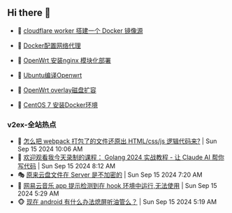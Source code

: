 ## Hi there 👋

<!--
**dkyg666/dkyg666** is a ✨ _special_ ✨ repository because its `README.md` (this file) appears on your GitHub profile.

Here are some ideas to get you started:

- 🔭 I’m currently working on ...
- 🌱 I’m currently learning ...
- 👯 I’m looking to collaborate on ...
- 🤔 I’m looking for help with ...
- 💬 Ask me about ...
- 📫 How to reach me: ...
- 😄 Pronouns: ...
- ⚡ Fun fact: ...
-->

<!-- BLOG-POST-LIST:START -->
- 🦩 [cloudflare worker 搭建一个 Docker 镜像源](http://blog.1996099.xyz/archives/cloudflare-worker-da-jian-yi-ge-docker-jing-xiang-zhan) 

- 🚦 [Docker配置网络代理](http://blog.1996099.xyz/archives/dockerpei-zhi-wang-luo-dai-li) 

- 🫶 [OpenWrt 安装nginx 模块化部署](http://blog.1996099.xyz/archives/openwrt-an-zhuang-nginx-mo-kuai-hua-bu-shu) 

- 🦄 [Ubuntu编译Openwrt](http://blog.1996099.xyz/archives/ubuntuzi-bian-yi-openwrt) 

- 🐻 [OpenWrt overlay磁盘扩容](http://blog.1996099.xyz/archives/openwrt-overlay) 

- 🤖 [CentOS 7 安装Docker环境](http://blog.1996099.xyz/archives/centos-docker) 
<!-- BLOG-POST-LIST:END -->

### v2ex-全站热点
<!-- v2ex:START -->
- 🥸 [怎么把 webpack 打包了的文件还原出 HTML/css/js 逻辑代码来?](https://www.v2ex.com/t/1073229#reply1) | Sun Sep 15 2024 10:06 AM
- 🤗 [欢迎观看我今天录制的课程： Golang 2024 实战教程 - 让 Claude AI 帮你写代码](https://www.v2ex.com/t/1073213#reply0) | Sun Sep 15 2024 8:12 AM
- 🎭 [原来云盘文件在 Server 是不加密的](https://www.v2ex.com/t/1073207#reply29) | Sun Sep 15 2024 7:20 AM
- 🥷 [网易云音乐 app 提示检测到在 hook 环境中运行,无法使用](https://www.v2ex.com/t/1073190#reply6) | Sun Sep 15 2024 5:29 AM
- 🐵 [现在 android 有什么办法熄屏听油管么？](https://www.v2ex.com/t/1073188#reply30) | Sun Sep 15 2024 5:19 AM<!-- v2ex:END -->

